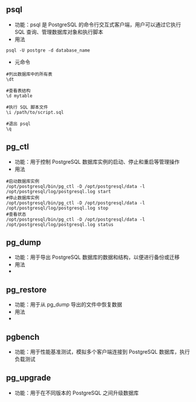 ## psql
- 功能：psql 是 PostgreSQL 的命令行交互式客户端，用户可以通过它执行 SQL 查询、管理数据库对象和执行脚本
- 用法
```
psql -U postgre -d database_name
```
- 元命令
```
#列出数据库中的所有表
\dt

#查看表结构
\d mytable

#执行 SQL 脚本文件
\i /path/to/script.sql

#退出 psql
\q
```

## pg_ctl
- 功能：用于控制 PostgreSQL 数据库实例的启动、停止和重启等管理操作
- 用法
```
#启动数据库实例
/opt/postgresql/bin/pg_ctl -D /opt/postgresql/data -l /opt/postgresql/log/postgresql.log start
#停止数据库实例
/opt/postgresql/bin/pg_ctl -D /opt/postgresql/data -l /opt/postgresql/log/postgresql.log stop
#查看状态
/opt/postgresql/bin/pg_ctl -D /opt/postgresql/data -l /opt/postgresql/log/postgresql.log status
```

## pg_dump
- 功能：用于导出 PostgreSQL 数据库的数据和结构，以便进行备份或迁移
- 用法
- 
## pg_restore
- 功能：用于从 pg_dump 导出的文件中恢复数据
- 用法
- 
## pgbench 
- 功能：用于性能基准测试，模拟多个客户端连接到 PostgreSQL 数据库，执行负载测试

## pg_upgrade
- 功能：用于在不同版本的 PostgreSQL 之间升级数据库

